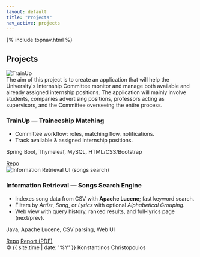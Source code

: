 ```yaml
---
layout: default
title: "Projects"
nav_active: projects
---
```


<link rel="stylesheet" href="{{ '/assets/css/style.css' | relative_url }}">

{% include topnav.html %}

<section class="section">
  <h1>Projects</h1>

  <div class="project-list">
    <!-- TrainUp -->
    <article class="p-card">
      <img class="p-thumb" src="{{ '/assets/img/TrainUp/TrainUp.jpg' | relative_url }}" alt="TrainUp">
      <div class="p-body">
      The aim of this project is to create an application that will help the University's Internship Committee monitor and manage both available and already assigned internship positions.   The application will mainly involve students, companies advertising positions, professors acting as supervisors, and the Committee overseeing the entire process.
        <h3>TrainUp — Traineeship Matching</h3>
        <ul class="p-bullets">
          <li>Committee workflow: roles, matching flow, notifications.</li>
          <li>Track available & assigned internship positions.</li>
        </ul>
        <p class="p-tech">Spring Boot, Thymeleaf, MySQL, HTML/CSS/Bootstrap</p>
        <div class="p-actions">
          <a class="btn small" href="https://github.com/YOUR_GITHUB/trainup" target="_blank">Repo</a>
        </div>
      </div>
    </div>
      <!-- Information Retrieval (Songs Search) -->
  <article class="p-card">
    <img class="p-thumb" src="{{ '/assets/img/InformationRetrieval/ir_ui.png' | relative_url }}" alt="Information Retrieval UI (songs search)">
    <div class="p-body">
      <h3>Information Retrieval — Songs Search Engine</h3>
      <ul class="p-bullets">
        <li>Indexes song data from CSV with <strong>Apache Lucene</strong>; fast keyword search.</li>
        <li>Filters by <em>Artist</em>, <em>Song</em>, or <em>Lyrics</em> with optional <em>Alphabetical Grouping</em>.</li>
        <li>Web view with query history, ranked results, and full-lyrics page (next/prev).</li>
      </ul>
      <p class="p-tech">Java, Apache Lucene, CSV parsing, Web UI</p>
      <div class="p-actions">
        <a class="btn small" href="https://github.com/KonstantinosC7/InformationRetrieval" target="_blank">Repo</a>
        <!-- Option A: link to the PDF in GitHub -->
        <a class="btn small ghost" href="https://github.com/KonstantinosC7/InformationRetrieval/blob/main/Report_Information_Retrieval.pdf" target="_blank">Report (PDF)</a>
      </div>
  </article>

<footer class="footer">
  <span>© {{ site.time | date: '%Y' }} Konstantinos Christopoulos</span>
</footer>
